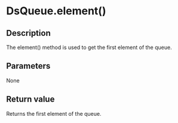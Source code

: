 # DsQueue.element()

## Description

The element() method is used to get the first element of the queue.

## Parameters

None

## Return value

Returns the first element of the queue.
